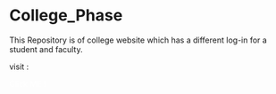 # College_Phase
This Repository is of college website which has a different log-in for a student and faculty.

visit : 


<a href="https://sahil-s-i.github.io/College_Phase/" style="text-decoration: none; color: white;">
  <span onmouseover="this.style.textDecoration='underline'; this.style.color='blue';" onmouseout="this.style.textDecoration='none'; this.style.color='white';">Click ME !</span>
</a>
